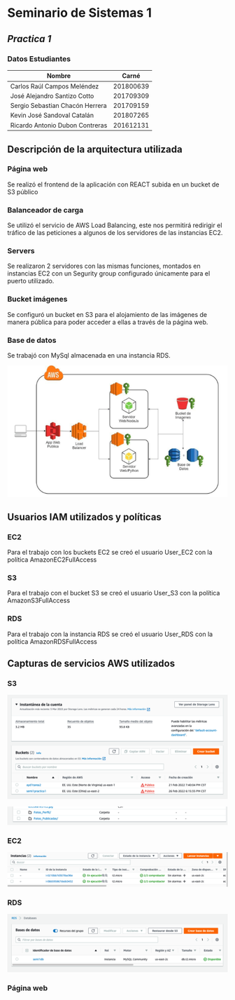 # Seminario de Sistemas 1
## _Practica 1_ 

### Datos Estudiantes
| Nombre | Carné |
| ------ | ------ |
| Carlos Raúl Campos Meléndez | 201800639 |
| José Alejandro Santizo Cotto | 201709309|
| Sergio Sebastian Chacón Herrera | 201709159 |
| Kevin José Sandoval Catalán  | 201807265 |
| Ricardo Antonio Dubon Contreras  | 201612131 |

## Descripción de la arquitectura utilizada

### Página web

Se realizó el frontend de la aplicación con REACT subida en un bucket de S3 público

### Balanceador de carga

Se utilizó el servicio de AWS Load Balancing, este nos permitirá redirigir el tráfico de las peticiones a algunos de los servidores de las instancias EC2.

### Servers

Se realizaron 2 servidores con las mismas funciones, montados en instancias EC2 con un Segurity group configurado únicamente para el puerto utilizado.

### Bucket imágenes

Se configuró un bucket en S3 para el alojamiento de las imágenes de manera pública para poder acceder a ellas a través de la página web.

### Base de datos

Se trabajó con MySql almacenada en una instancia RDS.

![Captura de Pantalla 2022-03-06 a la(s) 10.27.02.png](img/Captura_de_Pantalla_2022-03-06_a_la(s)_10.27.02.png)

## Usuarios IAM utilizados y políticas

### EC2

Para el trabajo con los buckets EC2 se creó el usuario User_EC2 con la política AmazonEC2FullAccess

### S3

Para el trabajo con el bucket S3 se creó el usuario User_S3 con la política AmazonS3FullAccess

### RDS

Para el trabajo con la instancia RDS se creó el usuario User_RDS con la política AmazonRDSFullAccess

## Capturas de servicios AWS utilizados

### S3

![Captura de Pantalla 2022-03-06 a la(s) 10.40.24.png](img/Captura_de_Pantalla_2022-03-06_a_la(s)_10.40.24.png)

![Captura de Pantalla 2022-03-06 a la(s) 10.40.56.png](img/Captura_de_Pantalla_2022-03-06_a_la(s)_10.40.56.png)

### EC2

![Captura de Pantalla 2022-03-06 a la(s) 10.47.17.png](img/Captura_de_Pantalla_2022-03-06_a_la(s)_10.47.17.png)

### RDS

![Captura de Pantalla 2022-03-06 a la(s) 10.51.14.png](img/Captura_de_Pantalla_2022-03-06_a_la(s)_10.51.14.png)

### Página web
